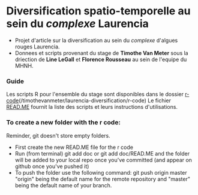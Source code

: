 # Diversification spatio-temporelle au sein du *complexe* Laurencia
- Projet d'article sur la diversification au sein du *complexe* d'algues rouges Laurencia.
- Donnees et scripts provenant du stage de **Timothe Van Meter** sous la driection de **Line LeGall** et **Florence Rousseau** au sein de l'equipe du MHNH.

### Guide

Les scripts R pour l'ensemble du stage sont disponibles dans le dossier [r-code](laurencia-diversification/r-code)(/timothevanmeter/laurencia-diversification/r-code)
Le fichier [READ.ME](/timothevanmeter/laurencia-diversification/r-code/READ.ME) fournit la liste des scripts et leurs instructions d'utilisations.


### To create a new folder with the r code:
Reminder, git doesn't store empty folders.
- First create the new READ.ME file for the r code
- Run (from terminal) git add doc or git add doc/READ.ME and the folder will be added to your local repo once you've committed (and appear on github once you've pushed it)
- To push the folder use the following command: git push origin master
"origin" being the default name for the remote repository and "master" being the default name of your branch.
